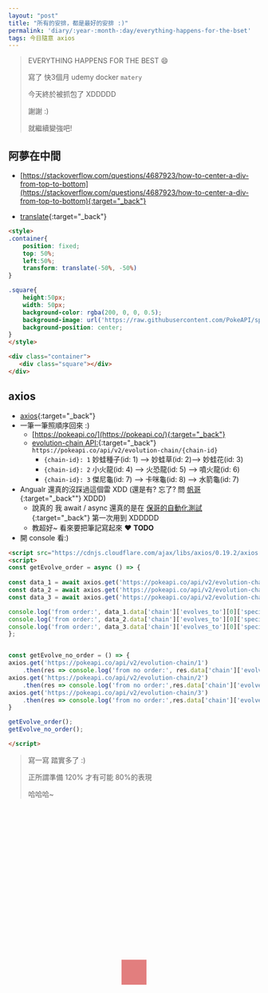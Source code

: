 ```yaml
---
layout: "post"
title: "所有的安排，都是最好的安排 :)"
permalink: 'diary/:year-:month-:day/everything-happens-for-the-bset'
tags: 今日隨意 axios
---
```


> EVERYTHING HAPPENS FOR THE BEST :smile:
>
> 寫了 快3個月 udemy docker `matery` 
>
> 今天終於被抓包了 XDDDDD
> 
> 謝謝 :) 
> 
> 就繼續變強吧!


## 阿夢在中間

   - [https://stackoverflow.com/questions/4687923/how-to-center-a-div-from-top-to-bottom](https://stackoverflow.com/questions/4687923/how-to-center-a-div-from-top-to-bottom){:target="_back"}

   - [translate](https://developer.mozilla.org/en-US/docs/Web/CSS/transform-function/translate){:target="_back"}

~~~html
<style>
.container{
    position: fixed;
    top: 50%;
    left:50%;
    transform: translate(-50%, -50%)
}

.square{
    height:50px;
    width: 50px;
    background-color: rgba(200, 0, 0, 0.5);
    background-image: url('https://raw.githubusercontent.com/PokeAPI/sprites/master/sprites/pokemon/151.png');
    background-position: center;
}
</style>

<div class="container">
   <div class="square"></div>
</div>
~~~


<style>
.container{
    position: fixed;
    top: 50%;
    left:50%;
    transform: translate(-50%, -50%)
}

.square{
    height:50px;
    width: 50px;
    background-color: rgba(200, 0, 0, 0.5);
    background-image: url('https://raw.githubusercontent.com/PokeAPI/sprites/master/sprites/pokemon/151.png');
    background-position: center;
}
</style>

<div class="container">
<div class="square"></div>
</div>


## axios 

- [axios](https://github.com/axios/axios){:target="_back"}
- 一筆一筆照順序回來 :)
   - [https://pokeapi.co/](https://pokeapi.co/){:target="_back"}
   - [evolution-chain API:](https://pokeapi.co/docs/v2.html#evolution-section){:target="_back"} `https://pokeapi.co/api/v2/evolution-chain/{chain-id}`
      - `{chain-id}: 1` 妙蛙種子(id: 1) --> 妙蛙草(id: 2)--> 妙蛙花(id: 3)
      - `{chain-id}: 2` 小火龍(id: 4) --> 火恐龍(id: 5) --> 噴火龍(id: 6) 
      - `{chain-id}: 3` 傑尼龜(id: 7) --> 卡咪龜(id: 8) --> 水箭龜(id: 7)
- Angualr 還真的沒踩過這個雷 XDD (還是有? 忘了? 問 [帆哥](https://josephjsf2.github.io/){:target="_back""} XDDD)
   - 說真的 我 await / async 還真的是在 [保哥的自動化測試](https://www.accupass.com/event/1901110945291586558310){:target="_back"} 第一次用到 XDDDDD 
   - 教超好~ 看來要把筆記寫起來 :heart: __TODO__
- 開 console 看:)


~~~html
<script src="https://cdnjs.cloudflare.com/ajax/libs/axios/0.19.2/axios.min.js"></script>
<script>
const getEvolve_order = async () => {
   
const data_1 = await axios.get('https://pokeapi.co/api/v2/evolution-chain/1');
const data_2 = await axios.get('https://pokeapi.co/api/v2/evolution-chain/2');
const data_3 = await axios.get('https://pokeapi.co/api/v2/evolution-chain/3');

console.log('from order:', data_1.data['chain']['evolves_to'][0]['species']);
console.log('from order:', data_2.data['chain']['evolves_to'][0]['species']);
console.log('from order:', data_3.data['chain']['evolves_to'][0]['species']);
};


const getEvolve_no_order = () => {
axios.get('https://pokeapi.co/api/v2/evolution-chain/1')
    .then(res => console.log('from no order:', res.data['chain']['evolves_to'][0]['species']));
axios.get('https://pokeapi.co/api/v2/evolution-chain/2')
    .then(res => console.log('from no order:',res.data['chain']['evolves_to'][0]['species']));
axios.get('https://pokeapi.co/api/v2/evolution-chain/3')
    .then(res => console.log('from no order:',res.data['chain']['evolves_to'][0]['species']));
}

getEvolve_order();
getEvolve_no_order();

</script>
~~~

<script src="https://cdnjs.cloudflare.com/ajax/libs/axios/0.19.2/axios.min.js"></script>

<script>
const getEvolve_order = async () => {
   
const data_1 = await axios.get('https://pokeapi.co/api/v2/evolution-chain/1');
const data_2 = await axios.get('https://pokeapi.co/api/v2/evolution-chain/2');
const data_3 = await axios.get('https://pokeapi.co/api/v2/evolution-chain/3');

console.log('from order:', data_1.data['chain']['evolves_to'][0]['species']);
console.log('from order:', data_2.data['chain']['evolves_to'][0]['species']);
console.log('from order:', data_3.data['chain']['evolves_to'][0]['species']);
};


const getEvolve_no_order = () => {
axios.get('https://pokeapi.co/api/v2/evolution-chain/1')
    .then(res => console.log('from no order:', res.data['chain']['evolves_to'][0]['species']));
axios.get('https://pokeapi.co/api/v2/evolution-chain/2')
    .then(res => console.log('from no order:',res.data['chain']['evolves_to'][0]['species']));
axios.get('https://pokeapi.co/api/v2/evolution-chain/3')
    .then(res => console.log('from no order:',res.data['chain']['evolves_to'][0]['species']));
}

getEvolve_order();
getEvolve_no_order();

</script>


> 寫一寫 踏實多了 :)
>
> 正所謂準備 120% 才有可能 80%的表現 
>
> 哈哈哈~